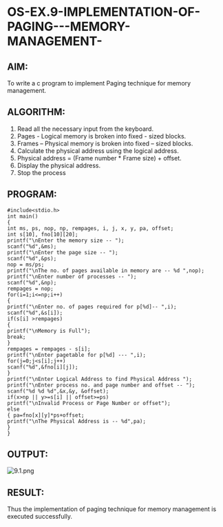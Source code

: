 # OS-EX.9-IMPLEMENTATION-OF-PAGING---MEMORY-MANAGEMENT-

## AIM:

To write a c program to implement Paging technique for memory management. 

## ALGORITHM:

1. Read all the necessary input from the keyboard.
2. Pages - Logical memory is broken into fixed - sized blocks.
3. Frames – Physical memory is broken into fixed – sized blocks.
4. Calculate the physical address using the logical address.
5. Physical address = (Frame number * Frame size) + offset.
6. Display the physical address.
7. Stop the process 

## PROGRAM:

```
#include<stdio.h>
int main()
{
int ms, ps, nop, np, rempages, i, j, x, y, pa, offset;
int s[10], fno[10][20];
printf("\nEnter the memory size -- ");
scanf("%d",&ms);
printf("\nEnter the page size -- ");
scanf("%d",&ps);
nop = ms/ps;
printf("\nThe no. of pages available in memory are -- %d ",nop);
printf("\nEnter number of processes -- ");
scanf("%d",&np);
rempages = nop;
for(i=1;i<=np;i++)
{
printf("\nEnter no. of pages required for p[%d]-- ",i);
scanf("%d",&s[i]);
if(s[i] >rempages)
{
printf("\nMemory is Full");
break;
}
rempages = rempages - s[i];
printf("\nEnter pagetable for p[%d] --- ",i);
for(j=0;j<s[i];j++)
scanf("%d",&fno[i][j]);
}
printf("\nEnter Logical Address to find Physical Address ");
printf("\nEnter process no. and page number and offset -- ");
scanf("%d %d %d",&x,&y, &offset);
if(x>np || y>=s[i] || offset>=ps)
printf("\nInvalid Process or Page Number or offset");
else
{ pa=fno[x][y]*ps+offset;
printf("\nThe Physical Address is -- %d",pa);
}
} 
```

## OUTPUT:

![9.1.png]()

## RESULT:

Thus the implementation of paging technique for memory management is executed successfully. 
